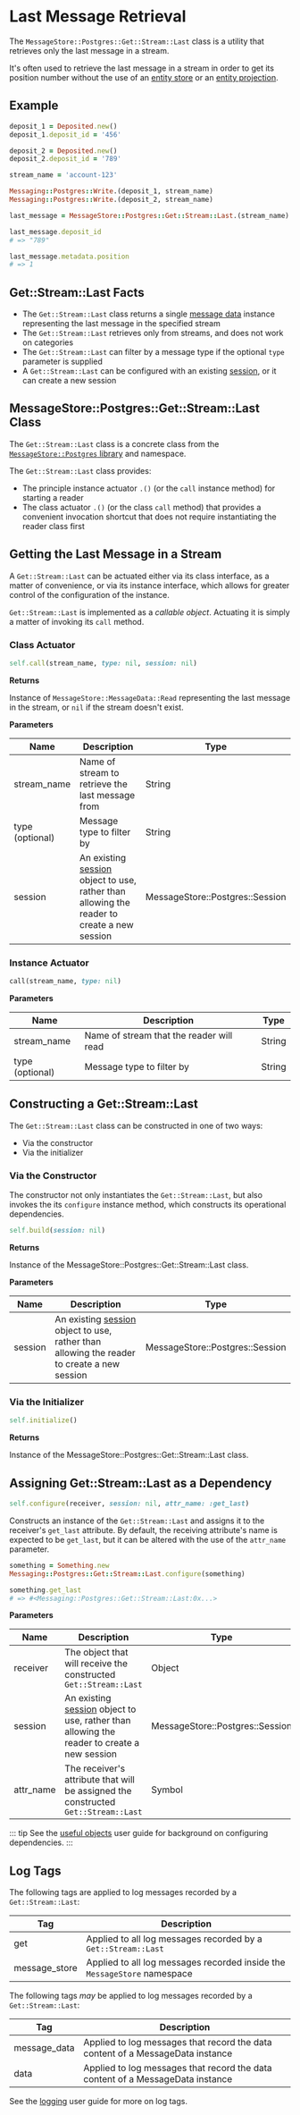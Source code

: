 # Last Message Retrieval

The `MessageStore::Postgres::Get::Stream::Last` class is a utility that retrieves only the last message in a stream.

It's often used to retrieve the last message in a stream in order to get its position number without the use of an [entity store](/user-guide/entity-store/) or an [entity projection](/user-guide/projection.md).

## Example

``` ruby
deposit_1 = Deposited.new()
deposit_1.deposit_id = '456'

deposit_2 = Deposited.new()
deposit_2.deposit_id = '789'

stream_name = 'account-123'

Messaging::Postgres::Write.(deposit_1, stream_name)
Messaging::Postgres::Write.(deposit_2, stream_name)

last_message = MessageStore::Postgres::Get::Stream::Last.(stream_name)

last_message.deposit_id
# => "789"

last_message.metadata.position
# => 1
```

## Get::Stream::Last Facts

- The `Get::Stream::Last` class returns a single [message data](/user-guide/messages-and-message-data/message-data.md) instance representing the last message in the specified stream
- The `Get::Stream::Last` retrieves only from streams, and does not work on categories
- The `Get::Stream::Last` can filter by a message type if the optional `type` parameter is supplied
- A `Get::Stream::Last` can be configured with an existing [session](./session.md), or it can create a new session

## MessageStore::Postgres::Get::Stream::Last Class

The `Get::Stream::Last` class is a concrete class from the [`MessageStore::Postgres` library](../libraries.md#message-store-postgres) and namespace.

The `Get::Stream::Last` class provides:

- The principle instance actuator `.()` (or the `call` instance method) for starting a reader
- The class actuator `.()` (or the class `call` method) that provides a convenient invocation shortcut that does not require instantiating the reader class first

## Getting the Last Message in a Stream

A `Get::Stream::Last` can be actuated either via its class interface, as a matter of convenience, or via its instance interface, which allows for greater control of the configuration of the instance.

`Get::Stream::Last` is implemented as a _callable object_. Actuating it is simply a matter of invoking its `call` method.

### Class Actuator

``` ruby
self.call(stream_name, type: nil, session: nil)
```

**Returns**

Instance of `MessageStore::MessageData::Read` representing the last message in the stream, or `nil` if the stream doesn't exist.

**Parameters**

| Name | Description | Type |
| --- | --- | --- |
| stream_name | Name of stream to retrieve the last message from | String |
| type (optional) | Message type to filter by | String |
| session | An existing [session](./session.md) object to use, rather than allowing the reader to create a new session | MessageStore::Postgres::Session |

### Instance Actuator

``` ruby
call(stream_name, type: nil)
```

**Parameters**

| Name | Description | Type |
| --- | --- | --- |
| stream_name | Name of stream that the reader will read | String |
| type (optional) | Message type to filter by | String |

## Constructing a Get::Stream::Last

The `Get::Stream::Last` class can be constructed in one of two ways:

- Via the constructor
- Via the initializer

### Via the Constructor

The constructor not only instantiates the `Get::Stream::Last`, but also invokes the its `configure` instance method, which constructs its operational dependencies.

``` ruby
self.build(session: nil)
```

**Returns**

Instance of the MessageStore::Postgres::Get::Stream::Last class.

**Parameters**

| Name | Description | Type |
| --- | --- | --- |
| session | An existing [session](./session.md) object to use, rather than allowing the reader to create a new session | MessageStore::Postgres::Session |

### Via the Initializer

``` ruby
self.initialize()
```

**Returns**

Instance of the MessageStore::Postgres::Get::Stream::Last class.

## Assigning Get::Stream::Last as a Dependency

``` ruby
self.configure(receiver, session: nil, attr_name: :get_last)
```

Constructs an instance of the `Get::Stream::Last` and assigns it to the receiver's `get_last` attribute. By default, the receiving attribute's name is expected to be `get_last`, but it can be altered with the use of the `attr_name` parameter.

``` ruby
something = Something.new
Messaging::Postgres::Get::Stream::Last.configure(something)

something.get_last
# => #<Messaging::Postgres::Get::Stream::Last:0x...>
```

**Parameters**

| Name | Description | Type |
| --- | --- | --- |
| receiver | The object that will receive the constructed `Get::Stream::Last` | Object |
| session | An existing [session](./session.md) object to use, rather than allowing the reader to create a new session | MessageStore::Postgres::Session |
| attr_name | The receiver's attribute that will be assigned the constructed `Get::Stream::Last` | Symbol |

::: tip
See the [useful objects](/user-guide/useful-objects.md#configuring-dependencies) user guide for background on configuring dependencies.
:::

## Log Tags

The following tags are applied to log messages recorded by a `Get::Stream::Last`:

| Tag | Description |
| --- | --- |
| get | Applied to all log messages recorded by a `Get::Stream::Last` |
| message_store | Applied to all log messages recorded inside the `MessageStore` namespace |

The following tags _may_ be applied to log messages recorded by a `Get::Stream::Last`:

| Tag | Description |
| --- | --- |
| message_data | Applied to log messages that record the data content of a MessageData instance |
| data | Applied to log messages that record the data content of a MessageData instance |

See the [logging](/user-guide/logging/) user guide for more on log tags.
